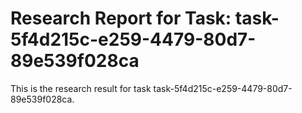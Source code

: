 # Research Report for Task: task-5f4d215c-e259-4479-80d7-89e539f028ca

This is the research result for task task-5f4d215c-e259-4479-80d7-89e539f028ca.